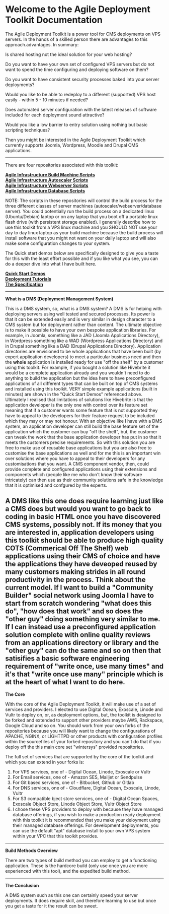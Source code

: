 # Welcome to the Agile Deployment Toolkit Documentation

The Agile Deployment Toolkit is a power tool for CMS deployments on VPS servers. In the hands of a skilled person there are advantages to this approach.advantages. In summary:

Is shared hosting not the ideal solution for your web hosting?

Do you want to have your own set of configured VPS servers but do not want to spend the time configuring and deploying software on them?

Do you want to have consistent security processes baked into your server deployments?

Would you like to be able to redeploy to a different (supported) VPS host easily - within 5 - 10 minutes if needed?

Does automated server configuration with the latest releases of software included for each deployment sound attractive?

Would you like a low barrier to entry solution using nothing but basic scripting techniques?

Then you might be interested in the Agile Deployment Toolkit which currently supports Joomla, Wordpress, Moodle and Drupal CMS applications.

------------

There are four repositories associated with this toolkit: 

**[Agile Infrastructure Build Machine Scripts](https://github.com/wintersys-projects/adt-build-machine-scripts)**   
**[Agile Infrastructure Autoscaler Scripts](https://github.com/wintersys-projects/adt-autoscaler-scripts)**   
**[Agile Infrastructure Webserver Scripts](https://github.com/wintersys-projects/adt-webserver-scripts)**  
**[Agile Infrastructure Database Scripts](https://github.com/wintersys-projects/adt-database-scripts)**  

NOTE: The scripts in these repositories will control the build process for the three different classes of server machines (autoscaler/webserver/database server). You could potentially run the build process on a dedicated linux (Ubuntu/Debian) laptop or on any laptop that you boot off a portable linux flash drive (with persistent storage enabled). I generally describe how to use this toolkit from a VPS linux machine and you SHOULD NOT use your day to day linux laptop as your build machine because the build process will install software that you might not want on your daily laptop and will also make some configuration changes to your system.

The Quick start demos below are specifically designed to give you a taste for this with the least effort possible and if you like what you see, you can do a deeper dive into what I have built here. 

**[Quick Start Demos](<Demos/QuickStartDemos.md>)**  
**[Deployment Tutorials](<Tutorials/TutorialsMenu.md>)**  
**[The Specification](https://github.com/wintersys-projects/adt-build-machine-scripts/blob/main/templatedconfigurations/specification.md)**  


----------------------------------

**What is a DMS (Deployment Management System)**

This is a DMS system, so, what is a DMS system? A DMS is for helping with deploying servers using well tested and secured processes. Its power is that it can be extended easily and is very similar in design character to a CMS system but for deployment rather than content. The ultimate objective is to make it possible to have your own bespoke application libraries. For example, in Joomla, something like a JAD (Joomla Applications Directory), in Wordpress something like a WAD (Wordpress Applications Directory) and in Drupal something like a DAD (Drupal Applications Directory). Application directories are envisioned to be whole applications that have been built (by expert application developers) to meet a particular business need and then the **whole** application is installed  ready for use "off the shelf" by a customer using this toolkit. For example, if you bought a solution like Hivebrite it would be a complete application already and you wouldn't need to do anything to build the application but the idea here to have preconfigured applications of all different types that can be built on top of CMS systems and installed using this toolkit. VERY simple example applications (built in minutes) are shown in the "Quick Start Demos" referenced above. Ultimately I realised that limitations of solutions like Hivebrite is that the application developer is the only one with control over its feature set meaning that if a customer wants some feature that is not supported they have to appeal to the developers for their feature request to be included which they may or may not honour. With an objective like I have with a DMS system, an application developer can still build the base feature set of the application which the customer can buy "off the shelf", but, the customer can tweak the work that the base application developer has put in so that it meets the customers precise requirements. So with this solution you are free to make use of reusable base applications but you are also free to customise the base applications as well and for me this is an important win over solutions where you have to appeal to their developers for any customisations that you want. A CMS component vendor, then, could provide complete and configured applications using their extensions and components which (people like me who don't know their software intricately) can then use as their community solutions safe in the knowledge that it is optimised and confgured by the experts. 

A DMS like this one does require learning just like a CMS does but would you want to go back to coding in basic HTML once you have discovered CMS systems, possibly not. If its money that you are interested in, application developers using this toolkit should be able to produce high quality COTS (Commerical Off The Shelf) web applications using their CMS of choice and have the applications they have deveoped reused by many customers making strides in all round productivity in the process. Think about the current model. If I want to build a "Community Builder" social network using Joomla I have to start from scratch wondering "what does this do", "how does that work" and so does the "other guy" doing something very similar to me. If I can instead use a preconfigured application solution complete with online quality reviews from an applications directory or library and the "other guy" can do the same and so on then that satisifies a basic software engineering requirement of "write once, use many times" and it's that "write once use many" principle which is at the heart of what I want to do here. 
------------------------

**The Core**

With the core of the Agile Deployment Toolkit, it will make use of a set of services and providers. I elected to use Digital Ocean, Exoscale, Linode and Vultr to deploy on, or, as deployment options, but, the toolkit is designed to be forked and extended to support other providers maybe AWS, Rackspace, Google Cloud and so on. You should work from your own forks of the repositories because you will likely want to change the configurations of APACHE, NGINX, or LIGHTTPD or other products with configuration profiles within the sourcefiles of your forked repository and you can't do that if you deploy off the this main core set "wintersys" provided repositories. 

The full set of services that are supported by the core of the toolkit and which you can extend in your forks is:

1. For VPS services, one of - Digital Ocean, Linode, Exoscale or Vultr
2. For Email services, one of - Amazon SES, Mailjet or Sendpulse
3. For Git based services, one of - Bitbucket, Github or Gitlab
4. For DNS services, one of - Cloudflare, Digital Ocean, Exoscale, Linode, Vultr 
5. For S3 compatible bject store services, one of - Digital Ocean Spaces, Exoscale Object Store, Linode Object Store, Vultr Object Store
6. I chose these VPS providers to deploy with because they have managed database offerings, if you wish to make a production ready deployment with this toolkit it is recommended that you make your deloyment using their managed database offerings. For development deployments, you can use the default "apt" database install to your own VPS system within your VPC that this toolkit provides. 

--------------------------------

**Build Methods Overview**

There are two types of build method you can employ to get a functioning application. These is the hardcore build (only use once you are more experienced with this tool), and the expedited build method. 

-------------------------------

**The Conclusion**

A DMS system such as this one can certainly speed your server deployments. It does require skill, and therefore learning to use but once you get a taste for it the result can be sweet.  
